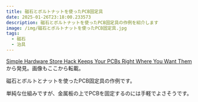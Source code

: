 ```yaml
---
title: 磁石とボルトナットを使ったPCB固定具
date: 2025-01-26T23:18:00.233573
description: 磁石とボルトナットを使ったPCB固定具の作例を紹介します
image: /img/磁石とボルトナットを使ったPCB固定具.jpg
tags:
  - 磁石
  - 治具
---
```

[Simple Hardware Store Hack Keeps Your PCBs Right Where You Want Them](https://hackaday.com/2025/01/16/simple-hardware-store-hack-keeps-your-pcbs-right-where-you-want-them/)から発見。画像もここから転載。

磁石とボルトとナットを使ったPCB固定具の作例です。

単純な仕組みですが、金属板の上でPCBを固定するのには手軽でよさそうです。



